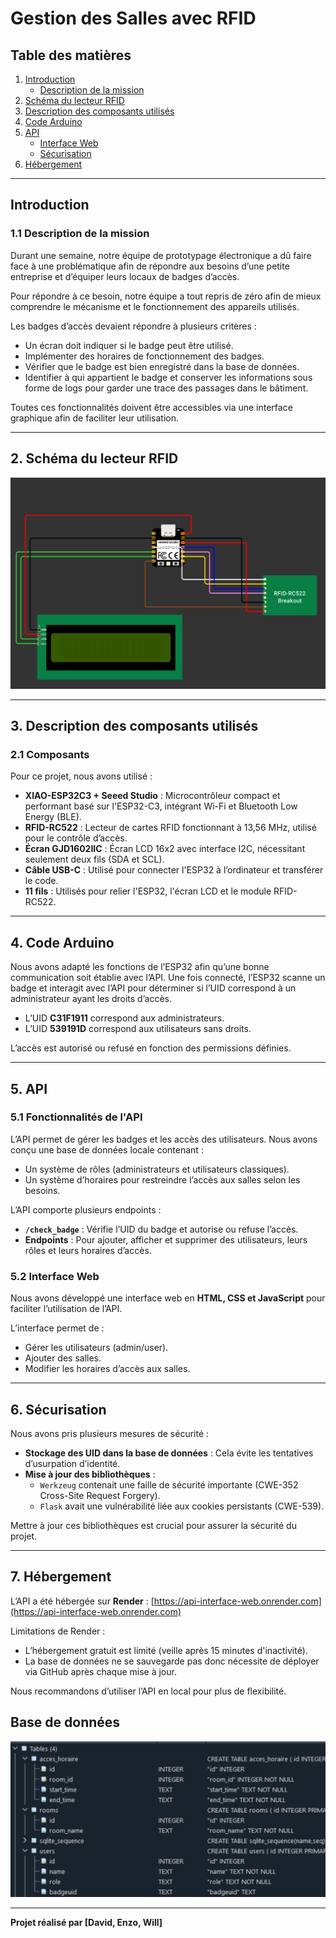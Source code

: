 # Gestion des Salles avec RFID

## Table des matières

1. [Introduction](#introduction)
   - [Description de la mission](#11-description-de-la-mission)
2. [Schéma du lecteur RFID](#2-schéma-du-lecteur-rfid)
3. [Description des composants utilisés](#3-description-des-composants-utilisés)
4. [Code Arduino](#4-code-arduino)
5. [API](#5-api)
   - [Interface Web](#52-interface-web)
   - [Sécurisation](#6-sécurisation)
6. [Hébergement](#7-hébergement)

---

## Introduction

### 1.1 Description de la mission

Durant une semaine, notre équipe de prototypage électronique a dû faire face à une problématique afin de répondre aux besoins d’une petite entreprise et d’équiper leurs locaux de badges d’accès.

Pour répondre à ce besoin, notre équipe a tout repris de zéro afin de mieux comprendre le mécanisme et le fonctionnement des appareils utilisés.

Les badges d’accès devaient répondre à plusieurs critères :

- Un écran doit indiquer si le badge peut être utilisé.
- Implémenter des horaires de fonctionnement des badges.
- Vérifier que le badge est bien enregistré dans la base de données.
- Identifier à qui appartient le badge et conserver les informations sous forme de logs pour garder une trace des passages dans le bâtiment.

Toutes ces fonctionnalités doivent être accessibles via une interface graphique afin de faciliter leur utilisation.

---

## 2. Schéma du lecteur RFID

![Schéma du lecteur RFID](images/schéma.png)

---

## 3. Description des composants utilisés

### 2.1 Composants

Pour ce projet, nous avons utilisé :

- **XIAO-ESP32C3 + Seeed Studio** : Microcontrôleur compact et performant basé sur l'ESP32-C3, intégrant Wi-Fi et Bluetooth Low Energy (BLE).
- **RFID-RC522** : Lecteur de cartes RFID fonctionnant à 13,56 MHz, utilisé pour le contrôle d’accès.
- **Écran GJD1602IIC** : Écran LCD 16x2 avec interface I2C, nécessitant seulement deux fils (SDA et SCL).
- **Câble USB-C** : Utilisé pour connecter l'ESP32 à l’ordinateur et transférer le code.
- **11 fils** : Utilisés pour relier l'ESP32, l'écran LCD et le module RFID-RC522.

---

## 4. Code Arduino

Nous avons adapté les fonctions de l’ESP32 afin qu’une bonne communication soit établie avec l’API. Une fois connecté, l’ESP32 scanne un badge et interagit avec l’API pour déterminer si l’UID correspond à un administrateur ayant les droits d’accès.

- L’UID **C31F1911** correspond aux administrateurs.
- L’UID **539191D** correspond aux utilisateurs sans droits.

L’accès est autorisé ou refusé en fonction des permissions définies.

---

## 5. API


### 5.1 Fonctionnalités de l'API

L’API permet de gérer les badges et les accès des utilisateurs. Nous avons conçu une base de données locale contenant :

- Un système de rôles (administrateurs et utilisateurs classiques).
- Un système d’horaires pour restreindre l’accès aux salles selon les besoins.

L’API comporte plusieurs endpoints :

- **`/check_badge`** : Vérifie l’UID du badge et autorise ou refuse l’accès.
- **Endpoints** : Pour ajouter, afficher et supprimer des utilisateurs, leurs rôles et leurs horaires d’accès.

### 5.2 Interface Web

Nous avons développé une interface web en **HTML, CSS et JavaScript** pour faciliter l’utilisation de l’API.

L’interface permet de :

- Gérer les utilisateurs (admin/user).
- Ajouter des salles.
- Modifier les horaires d’accès aux salles.

---

## 6. Sécurisation

Nous avons pris plusieurs mesures de sécurité :

- **Stockage des UID dans la base de données** : Cela évite les tentatives d’usurpation d’identité.
- **Mise à jour des bibliothèques** :
  - `Werkzeug` contenait une faille de sécurité importante (CWE-352 Cross-Site Request Forgery).
  - `Flask` avait une vulnérabilité liée aux cookies persistants (CWE-539).
  
Mettre à jour ces bibliothèques est crucial pour assurer la sécurité du projet.

---

## 7. Hébergement

L’API a été hébergée sur **Render** : [https://api-interface-web.onrender.com](https://api-interface-web.onrender.com)

Limitations de Render :

- L’hébergement gratuit est limité (veille après 15 minutes d'inactivité).
- La base de données ne se sauvegarde pas donc nécessite de déployer via GitHub après chaque mise à jour.

Nous recommandons d’utiliser l’API en local pour plus de flexibilité.

## Base de données
![Base de données](images/db.png)

---

 **Projet réalisé par [David, Enzo, Will]**


